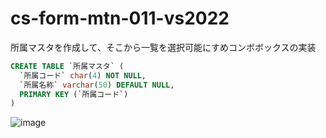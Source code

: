 # cs-form-mtn-011-vs2022

所属マスタを作成して、そこから一覧を選択可能にすめコンボボックスの実装

```sql
CREATE TABLE `所属マスタ` (
  `所属コード` char(4) NOT NULL,
  `所属名称` varchar(50) DEFAULT NULL,
  PRIMARY KEY (`所属コード`)
)
```

![image](https://github.com/winofsql/cs-form-mtn-011-vs2022/assets/1501327/ddcb83ff-e581-43f2-b72e-3ad32286dea3)
